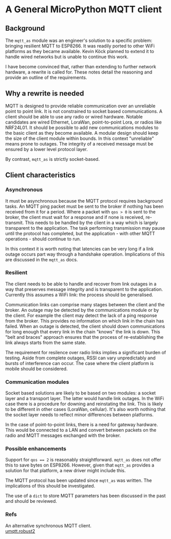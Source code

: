 # A General MicroPython MQTT client

## Background

The `mqtt_as` module was an engineer's solution to a specific problem: bringing
resilient MQTT to ESP8266. It was readily ported to other WiFi platforms as
they became available. Kevin Köck planned to extend it to handle wired networks
but is unable to continue this work.

I have become convinced that, rather than extending to further network hardware,
a rewrite is called for. These notes detail the reasoning and provide an outline
of the requirements.

## Why a rewrite is needed

MQTT is designed to provide reliable communication over an unreliable point to
point link. It is not constrained to socket based communications. A client
should be able to use any radio or wired hardware. Notable candidates are
wired Ethernet, LoraWan, point-to-point Lora, or radios like NRF24L01. It
should be possible to add new communications modules to the basic client as
they become available. A modular design should keep the size of the client
module within bounds. In this context "unreliable" means prone to outages. The
integrity of a received message must be ensured by a lower level protocol
layer. 

By contrast, `mqtt_as` is strictly socket-based.

## Client characteristics

### Asynchronous

It must be asynchronous because the MQTT protocol requires background tasks. An
MQTT ping packet must be sent to the broker if nothing has been received from
it for a period. Where a packet with `qos > 0` is sent to the broker, the client
must wait for a response and if none is received, re-transmit. This needs to be
handled by the client in a way which is largely transparent to the application.
The task performing transmission may pause until the protocol has completed, but
the application - with other MQTT operations - should continue to run.

In this context it is worth noting that latencies can be very long if a link
outage occurs part way through a handshake operation. Implications of this are
discussed in the `mqtt_as` docs.

### Resilient

The client needs to be able to handle and recover from link outages in a way
that preserves message integrity and is transparent to the application.
Currently this assumes a WiFi link: the process should be generalised.

Communication links can comprise many stages between the client and the broker.
An outage may be detected by the communications module or by the client. For
example the client may detect the lack of a ping response from the broker. This
provides no information on which link in the chain has failed. When an outage
is detected, the client should down communications for long enough that every
link in the chain "knows" the link is down. This "belt and braces"
approach ensures that the process of re-establishing the link always starts
from the same state.

The requirement for resilence over radio links implies a significant burden of
testing. Aside from complete outages, RSSI can vary unpredictably and bursts of
interference can occur. The case where the client platform is mobile should be
considered.

### Communication modules

Socket based solutions are likely to be based on two modules: a socket layer
and a transport layer. The latter would handle link outages. In the WiFi case
there is a procedure for downing and reinstating the link. This is likely to be
different in other cases (LoraWan, cellular). It's also worth nothing that the
socket layer needs to reflect minor differences between platforms.

In the case of point-to-point links, there is a need for gateway hardware. This
would be connected to a LAN and convert between packets on the radio and MQTT
messages exchanged with the broker.

### Possible enhancements

Support for `qos == 2` is reasonably straightforward. `mqtt_as` does not offer
this to save bytes on ESP8266. However, given that `mqtt_as` provides a
solution for that platform, a new driver might include this.

The MQTT protocol has been updated since `mqtt_as` was written. The
implications of this should be investigated.

The use of a `dict` to store MQTT parameters has been discussed in the past and
should be reviewed.

### Refs

An alternative synchronous MQTT client.  
[umqtt.robust2](https://github.com/fizista/micropython-umqtt.robust2/tree/master)
